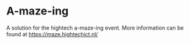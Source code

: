 # A-maze-ing
A solution for the hightech a-maze-ing event. More information can be found at https://maze.hightechict.nl/
